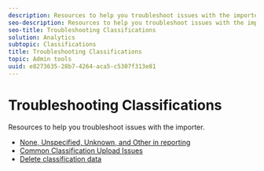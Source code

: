 ```yaml
---
description: Resources to help you troubleshoot issues with the importer.
seo-description: Resources to help you troubleshoot issues with the importer.
seo-title: Troubleshooting Classifications
solution: Analytics
subtopic: Classifications
title: Troubleshooting Classifications
topic: Admin tools
uuid: e8273635-28b7-4264-aca5-c5307f313e81
---
```


# Troubleshooting Classifications

Resources to help you troubleshoot issues with the importer.

* [None, Unspecified, Unknown, and Other in reporting](/help/technotes/unspecified.md) 
* [Common Classification Upload Issues](http://helpx.adobe.com/analytics/kb/common-saint-upload-issues.html) 
* [Delete classification data](../../components/c-classifications2/c-classifications-importer/t-delete-classification-data.md#task_105C3761180A4D21B8395730C39B5F89)

